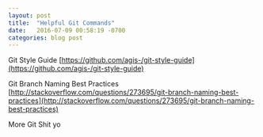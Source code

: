 ```yaml
---
layout: post
title:  "Helpful Git Commands"
date:   2016-07-09 00:58:19 -0700
categories: blog post
---
```

Git Style Guide 
[https://github.com/agis-/git-style-guide](https://github.com/agis-/git-style-guide)

Git Branch Naming Best Practices  
[http://stackoverflow.com/questions/273695/git-branch-naming-best-practices](http://stackoverflow.com/questions/273695/git-branch-naming-best-practices)

More Git Shit yo